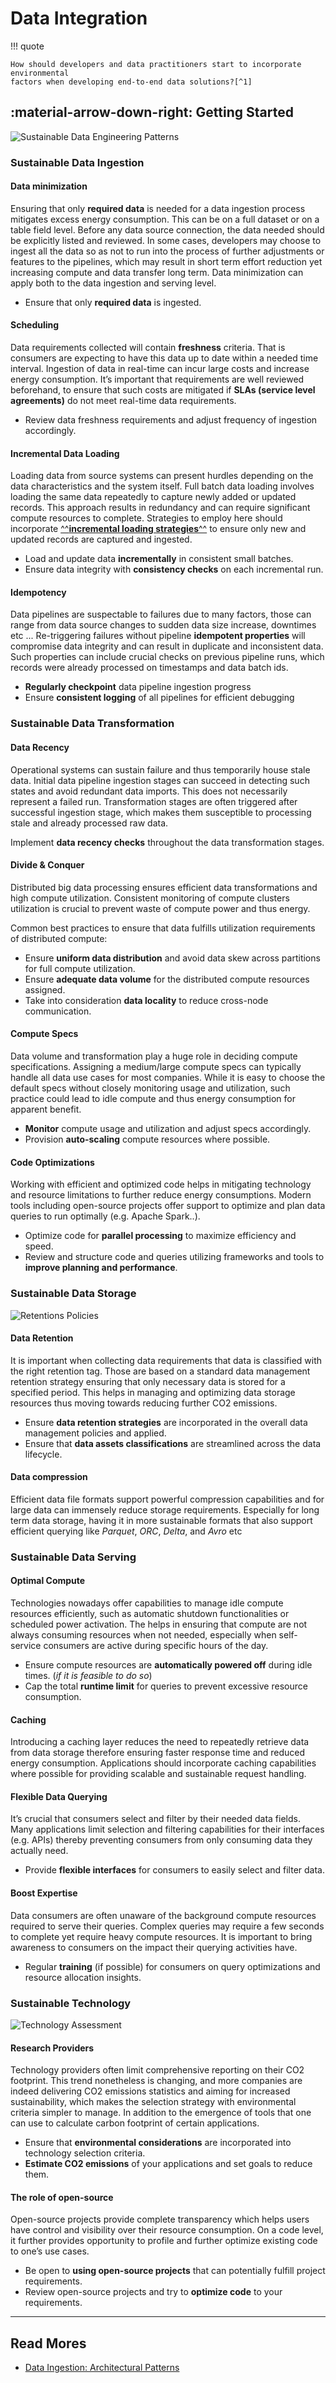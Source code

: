 # Data Integration

!!! quote

    How should developers and data practitioners start to incorporate environmental
    factors when developing end-to-end data solutions?[^1]

## :material-arrow-down-right: Getting Started

![Sustainable Data Engineering Patterns](./img/sustainable-data-engineering-patterns.png)

### Sustainable Data Ingestion

#### Data minimization

Ensuring that only **required data** is needed for a data ingestion process mitigates
excess energy consumption. This can be on a full dataset or on a table field level.
Before any data source connection, the data needed should be explicitly listed
and reviewed.
In some cases, developers may choose to ingest all the data so as not to run into
the process of further adjustments or features to the pipelines, which may result
in short term effort reduction yet increasing compute and data transfer long term.
Data minimization can apply both to the data ingestion and serving level.

- Ensure that only **required data** is ingested.

#### Scheduling

Data requirements collected will contain **freshness** criteria.
That is consumers are expecting to have this data up to date within a needed time
interval.
Ingestion of data in real-time can incur large costs and increase energy consumption.
It’s important that requirements are well reviewed beforehand, to ensure that
such costs are mitigated if **SLAs (service level agreements)** do not meet real-time
data requirements.

- Review data freshness requirements and adjust frequency of ingestion accordingly.

#### Incremental Data Loading

Loading data from source systems can present hurdles depending on the data
characteristics and the system itself. Full batch data loading involves loading
the same data repeatedly to capture newly added or updated records.
This approach results in redundancy and can require significant compute resources
to complete. Strategies to employ here should incorporate [^^**incremental
loading strategies**^^](https://towardsdatascience.com/data-engineering-incremental-data-loading-strategies-b4d62f9dab28)
to ensure only new and updated records are captured and ingested.

- Load and update data **incrementally** in consistent small batches.
- Ensure data integrity with **consistency checks** on each incremental run.

#### Idempotency

Data pipelines are suspectable to failures due to many factors, those can range
from data source changes to sudden data size increase, downtimes etc ...
Re-triggering failures without pipeline **idempotent properties** will compromise
data integrity and can result in duplicate and inconsistent data.
Such properties can include crucial checks on previous pipeline runs, which
records were already processed on timestamps and data batch ids.

- **Regularly checkpoint** data pipeline ingestion progress
- Ensure **consistent logging** of all pipelines for efficient debugging

### Sustainable Data Transformation

#### Data Recency

Operational systems can sustain failure and thus temporarily house stale data.
Initial data pipeline ingestion stages can succeed in detecting such states and
avoid redundant data imports. This does not necessarily represent a failed run.
Transformation stages are often triggered after successful ingestion stage,
which makes them susceptible to processing stale and already processed raw data.

Implement **data recency checks** throughout the data transformation stages.

#### Divide & Conquer

Distributed big data processing ensures efficient data transformations and high
compute utilization. Consistent monitoring of compute clusters utilization is
crucial to prevent waste of compute power and thus energy.

Common best practices to ensure that data fulfills utilization requirements of
distributed compute:

- Ensure **uniform data distribution** and avoid data skew across partitions for
  full compute utilization.
- Ensure **adequate data volume** for the distributed compute resources assigned.
- Take into consideration **data locality** to reduce cross-node communication.

#### Compute Specs

Data volume and transformation play a huge role in deciding compute specifications.
Assigning a medium/large compute specs can typically handle all data use cases
for most companies. While it is easy to choose the default specs without closely
monitoring usage and utilization, such practice could lead to idle compute and
thus energy consumption for apparent benefit.

- **Monitor** compute usage and utilization and adjust specs accordingly.
- Provision **auto-scaling** compute resources where possible.

#### Code Optimizations

Working with efficient and optimized code helps in mitigating technology and resource
limitations to further reduce energy consumptions. Modern tools including open-source
projects offer support to optimize and plan data queries to run optimally
(e.g. Apache Spark..).

- Optimize code for **parallel processing** to maximize efficiency and speed.
- Review and structure code and queries utilizing frameworks and tools to **improve
  planning and performance**.

### Sustainable Data Storage

![Retentions Policies](./img/retentions-policies.png)

#### Data Retention

It is important when collecting data requirements that data is classified with
the right retention tag. Those are based on a standard data management retention
strategy ensuring that only necessary data is stored for a specified period.
This helps in managing and optimizing data storage resources thus moving towards
reducing further CO2 emissions.

- Ensure **data retention strategies** are incorporated in the overall data management
  policies and applied.
- Ensure that **data assets classifications** are streamlined across the data lifecycle.

#### Data compression

Efficient data file formats support powerful compression capabilities and for
large data can immensely reduce storage requirements.
Especially for long term data storage, having it in more sustainable formats that
also support efficient querying like _Parquet_, _ORC_, _Delta_, and _Avro_ etc

### Sustainable Data Serving

#### Optimal Compute

Technologies nowadays offer capabilities to manage idle compute resources efficiently,
such as automatic shutdown functionalities or scheduled power activation.
The helps in ensuring that compute are not always consuming resources when not needed,
especially when self-service consumers are active during specific hours of the day.

- Ensure compute resources are **automatically powered off** during idle times.
  (_if it is feasible to do so_)
- Cap the total **runtime limit** for queries to prevent excessive resource consumption.

#### Caching

Introducing a caching layer reduces the need to repeatedly retrieve data from
data storage therefore ensuring faster response time and reduced energy consumption.
Applications should incorporate caching capabilities where possible for
providing scalable and sustainable request handling.

#### Flexible Data Querying

It’s crucial that consumers select and filter by their needed data fields.
Many applications limit selection and filtering capabilities for their interfaces
(e.g. APIs) thereby preventing consumers from only consuming data they actually need.

- Provide **flexible interfaces** for consumers to easily select and filter data.

#### Boost Expertise

Data consumers are often unaware of the background compute resources required to
serve their queries. Complex queries may require a few seconds to complete yet
require heavy compute resources. It is important to bring awareness to consumers
on the impact their querying activities have.

- Regular **training** (if possible) for consumers on query optimizations and resource
  allocation insights.

### Sustainable Technology

![Technology Assessment](./img/technology-assessment.png)

#### Research Providers

Technology providers often limit comprehensive reporting on their CO2 footprint.
This trend nonetheless is changing, and more companies are indeed delivering CO2
emissions statistics and aiming for increased sustainability, which makes the
selection strategy with environmental criteria simpler to manage.
In addition to the emergence of tools that one can use to calculate carbon footprint
of certain applications.

- Ensure that **environmental considerations** are incorporated into technology
  selection criteria.
- **Estimate CO2 emissions** of your applications and set goals to reduce them.

#### The role of open-source

Open-source projects provide complete transparency which helps users have control
and visibility over their resource consumption. On a code level, it further
provides opportunity to profile and further optimize existing code to one’s
use cases.

- Be open to **using open-source projects** that can potentially fulfill project
  requirements.
- Review open-source projects and try to **optimize code** to your requirements.

---

## Read Mores

- [Data Ingestion: Architectural Patterns](https://medium.com/@meskensjan/the-art-of-data-ingestion-powering-analytics-from-operational-sources-467552d6c9a2)

[^1]: [Data Engineering: Towards Sustainable Integration Patterns](https://towardsdatascience.com/towards-sustainable-data-engineering-patterns-20cb254c9636#e089)
